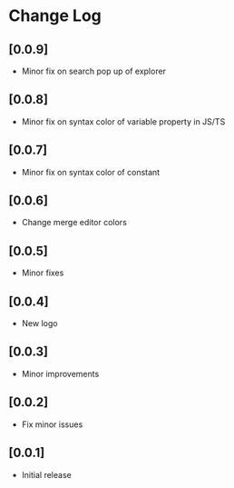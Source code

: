 # Change Log

## [0.0.9]
- Minor fix on search pop up of explorer

## [0.0.8]
- Minor fix on syntax color of variable property in JS/TS

## [0.0.7]
- Minor fix on syntax color of constant 

## [0.0.6]
- Change merge editor colors

## [0.0.5]
- Minor fixes

## [0.0.4]
- New logo

## [0.0.3]
- Minor improvements

## [0.0.2]
- Fix minor issues

## [0.0.1]
- Initial release